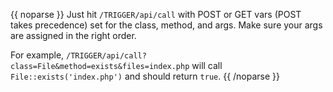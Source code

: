 {{ noparse }}
Just hit `/TRIGGER/api/call` with POST or GET vars (POST takes precedence) set for the class, method,
and args. Make sure your args are assigned in the right order.

For example, `/TRIGGER/api/call?class=File&method=exists&files=index.php` will call
`File::exists('index.php')` and should return `true`.
{{ /noparse }}
